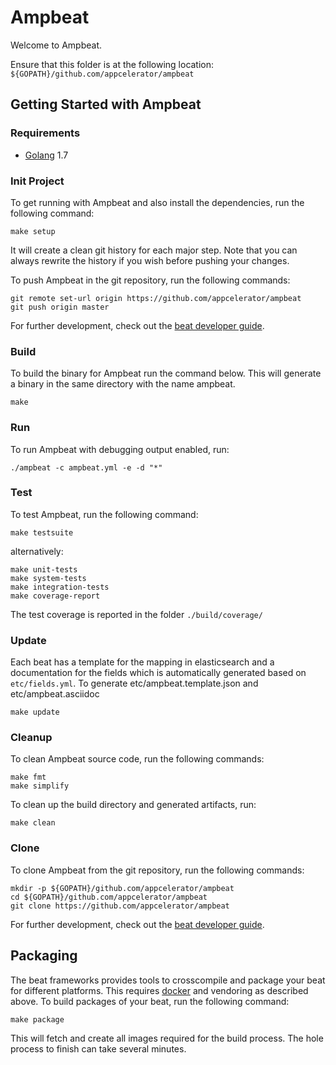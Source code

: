 # Ampbeat

Welcome to Ampbeat.

Ensure that this folder is at the following location:
`${GOPATH}/github.com/appcelerator/ampbeat`

## Getting Started with Ampbeat

### Requirements

* [Golang](https://golang.org/dl/) 1.7

### Init Project
To get running with Ampbeat and also install the
dependencies, run the following command:

```
make setup
```

It will create a clean git history for each major step. Note that you can always rewrite the history if you wish before pushing your changes.

To push Ampbeat in the git repository, run the following commands:

```
git remote set-url origin https://github.com/appcelerator/ampbeat
git push origin master
```

For further development, check out the [beat developer guide](https://www.elastic.co/guide/en/beats/libbeat/current/new-beat.html).

### Build

To build the binary for Ampbeat run the command below. This will generate a binary
in the same directory with the name ampbeat.

```
make
```


### Run

To run Ampbeat with debugging output enabled, run:

```
./ampbeat -c ampbeat.yml -e -d "*"
```


### Test

To test Ampbeat, run the following command:

```
make testsuite
```

alternatively:
```
make unit-tests
make system-tests
make integration-tests
make coverage-report
```

The test coverage is reported in the folder `./build/coverage/`

### Update

Each beat has a template for the mapping in elasticsearch and a documentation for the fields
which is automatically generated based on `etc/fields.yml`.
To generate etc/ampbeat.template.json and etc/ampbeat.asciidoc

```
make update
```


### Cleanup

To clean  Ampbeat source code, run the following commands:

```
make fmt
make simplify
```

To clean up the build directory and generated artifacts, run:

```
make clean
```


### Clone

To clone Ampbeat from the git repository, run the following commands:

```
mkdir -p ${GOPATH}/github.com/appcelerator/ampbeat
cd ${GOPATH}/github.com/appcelerator/ampbeat
git clone https://github.com/appcelerator/ampbeat
```


For further development, check out the [beat developer guide](https://www.elastic.co/guide/en/beats/libbeat/current/new-beat.html).


## Packaging

The beat frameworks provides tools to crosscompile and package your beat for different platforms. This requires [docker](https://www.docker.com/) and vendoring as described above. To build packages of your beat, run the following command:

```
make package
```

This will fetch and create all images required for the build process. The hole process to finish can take several minutes.
